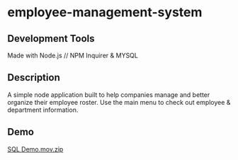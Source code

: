 # employee-management-system

## Development Tools
Made with Node.js // NPM Inquirer & MYSQL

## Description
A simple node application built to help companies manage and better organize their employee roster. Use the main menu to check out employee & department information.

## Demo
[SQL Demo.mov.zip](https://github.com/ishelly1997/employee-management-system/files/8241435/SQL.Demo.mov.zip)

